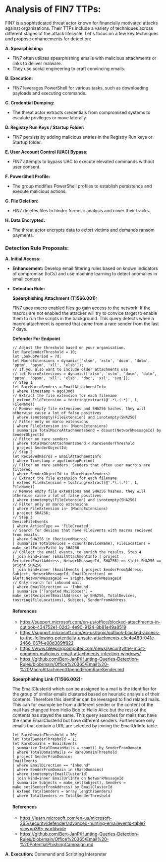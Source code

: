 # Analysis of FIN7 TTPs:
FIN7 is a sophisticated threat actor known for financially motivated attacks against organizations. Their TTPs include a variety of techniques across different stages of the attack lifecycle. Let's focus on a few key techniques and propose enhancements for detection:

**A. Spearphishing:**
* FIN7 often utilizes spearphishing emails with malicious attachments or links to deliver malware.
* They use social engineering to craft convincing emails.

**B. Execution:**
* FIN7 leverages PowerShell for various tasks, such as downloading payloads and executing commands.

**C. Credential Dumping:**
* The threat actor extracts credentials from compromised systems to escalate privileges or move laterally.

**D. Registry Run Keys / Startup Folder:**
* FIN7 persists by adding malicious entries in the Registry Run keys or Startup folder.

**E. User Account Control (UAC) Bypass:**
*  FIN7 attempts to bypass UAC to execute elevated commands without user consent.

**F. PowerShell Profile:**
* The group modifies PowerShell profiles to establish persistence and execute malicious actions.

**G. File Deletion:**
* FIN7 deletes files to hinder forensic analysis and cover their tracks.
	
**H. Data Encrypted:**
* The threat actor encrypts data to extort victims and demands ransom payments.

### Detection Rule Proposals:

**A. Initial Access:**
- **Enhancement:** Develop email filtering rules based on known indicators of compromise (IoCs) and use machine learning to detect anomalies in email content.

- **Detection Rule:**

    **Spearphishing Attachment (T1566.001):**

    FIN7 uses macro enabled files go gain access to the network. If the macros are not enabled the attacker will try to convice target to enable them to run the scripts in the background. This query detects when a macro attachment is opened that came from a rare sender from the last 7 days.

    **Defender For Endpoint**
    ```
    // Adjust the threshold based on your organisation.
    let RareSenderThreshold = 10;
    let LookupPeriod = 7d;
    let MacroExtensions = dynamic(['xlsm', 'xstm', 'docm', 'dotm', 'pptm', 'ppsm', 'xll', 'xlsb']);
    // If you also want to include older attachments use
    // let MacroExtensions = dynamic(['xlsm', 'xstm', 'docm', 'dotm', 'pptm', 'ppsm', 'xll', 'xlsb', 'doc', 'xsl', 'svg']);
    // Step 1
    let RareMacroSenders = EmailAttachmentInfo
    | where Timestamp > ago(30d)
    // Extract the file extension for each filename
    | extend FileExtension = tostring(extract(@'.*\.(.*)', 1, FileName))
    // Remove empty file extensions and SHA256 hashes, they will otherwise cause a lot of false positives
    | where isnotempty(FileExtension) and isnotempty(SHA256)
    // Filter only on marco extensions
    | where FileExtension in~ (MacroExtensions)
    | summarize TotalMacroAttachmentsSend = dcount(NetworkMessageId) by SenderObjectId
    // Filter on rare senders
    | where TotalMacroAttachmentsSend < RareSenderThreshold
    | project SenderObjectId;
    // Step 2
    let RecievedMacros = EmailAttachmentInfo
    | where Timestamp > ago(LookupPeriod)
    // Filter on rare senders. Senders that often user macro's are filtered.
    | where SenderObjectId in (RareMacroSenders)
    // Extract the file extension for each filename
    | extend FileExtension = tostring(extract(@'.*\.(.*)', 1, FileName))
    // Remove empty file extensions and SHA256 hashes, they will otherwise cause a lot of false positives
    | where isnotempty(FileExtension) and isnotempty(SHA256)
    // Filter only on marco extensions
    | where FileExtension in~ (MacroExtensions)
    | project SHA256;
    // Step 3
    DeviceFileEvents
    | where ActionType == 'FileCreated'
    // Search for devices that have FileEvents with macros recieved from emails.
    | where SHA256 in (RecievedMacros)
    | summarize TotalDevices = dcount(DeviceName), FileLocations = make_set(FolderPath) by SHA256
    // Collect the email events, to enrich the results. Step 4
    | join kind=inner (EmailAttachmentInfo | project RecipientEmailAddress, NetworkMessageId, SHA256) on $left.SHA256 == $right.SHA256
    | join kind=inner (EmailEvents | project SenderFromAddress, Subject, NetworkMessageId, EmailDirection) on $left.NetworkMessageId == $right.NetworkMessageId
    // Only search for inbound mail
    | where EmailDirection == 'Inbound'
    | summarize ['Targeted Mailboxes'] = make_set(RecipientEmailAddress) by SHA256, TotalDevices, tostring(FileLocations), Subject, SenderFromAddress
    ```
    #### References
    - https://support.microsoft.com/en-us/office/blocked-attachments-in-outlook-434752e1-02d3-4e90-9124-8b81e49a8519
    - https://support.microsoft.com/en-us/topic/outlook-blocked-access-to-the-following-potentially-unsafe-attachments-c5c4a480-041e-2466-667f-e98d389ff822
    - https://www.bleepingcomputer.com/news/security/the-most-common-malicious-email-attachments-infecting-windows/
    - https://github.com/Bert-JanP/Hunting-Queries-Detection-Rules/blob/main/Office%20365/Email%20-%20MacroAttachmentOpenedFromRareSender.md
    
    **Spearphishing Link (T1566.002):**
    
    The EmailClusterId which can be assigned to a mail is the identifier for the group of similar emails clustered based on heuristic analysis of their contents. Therefore this identifier can be leveraged to find related mails. This can for example be from a different sender or the content of the mail has changed from Hello Bob to Hello Alice but the rest of the contents has stayed the same. This query searches for mails that have the same EmailClusterId but have different senders. Furthermore only emails that contain a URL are selected by joining the EmailUrlInfo table.

    ```
    let RareDomainThreshold = 20;
    let TotalSenderThreshold = 1;
    let RareDomains = EmailEvents
    | summarize TotalDomainMails = count() by SenderFromDomain
    | where TotalDomainMails <= RareDomainThreshold
    | project SenderFromDomain;
    EmailEvents
    | where EmailDirection == "Inbound"
    | where SenderFromDomain in (RareDomains)
    | where isnotempty(EmailClusterId)
    | join kind=inner EmailUrlInfo on NetworkMessageId
    | summarize Subjects = make_set(Subject), Senders = make_set(SenderFromAddress) by EmailClusterId
    | extend TotalSenders = array_length(Senders)
    | where TotalSenders >= TotalSenderThreshold
    ```
    #### References
    - https://learn.microsoft.com/en-us/microsoft-365/security/defender/advanced-hunting-emailevents-table?view=o365-worldwide
    - https://github.com/Bert-JanP/Hunting-Queries-Detection-Rules/blob/main/Office%20365/Email%20-%20PotentialPhishingCampaign.md
    
**A. Execution:**
Command and Scripting Interpreter
